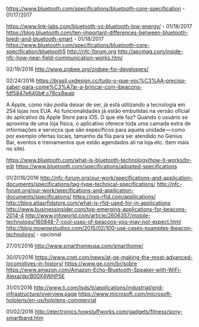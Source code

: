 https://www.bluetooth.com/specifications/bluetooth-core-specification - 01/17/2017


https://www.link-labs.com/bluetooth-vs-bluetooth-low-energy/ - 01/18/2017
https://blog.bluetooth.com/ten-important-differences-between-bluetooth-bredr-and-bluetooth-smart - 01/18/2017
https://www.bluetooth.com/specifications/bluetooth-core-specification/bluetooth5
http://nfc-forum.org
http://apcmag.com/inside-nfc-how-near-field-communication-works.htm/

02/19/2016
http://www.zigbee.org/zigbee-for-developers/

02/24/2016
https://brasil.uxdesign.cc/tudo-o-que-voc%C3%AA-precisa-saber-para-come%C3%A7ar-a-brincar-com-ibeacons-fdf5847e640b#.c78cx8wab

A Apple, como não podia deixar de ser, já está utilizando a tecnologia em 254 lojas nos EUA. As funcionalidades já estão embutidas na versão oficial do aplicativo da Apple Store para iOS. O que ele faz? Quando o usuário se aproxima de uma loja física, o aplicativo oferece toda uma camada extra de informações e serviços que são específicos para aquela unidade — como por exemplo ofertas locais, tamanho da fila para ser atendido no Genius Bar, eventos e treinamentos que estão agendados ali na loja etc.
(tem mais no site).

https://www.bluetooth.com/what-is-bluetooth-technology/how-it-works/br-edr
https://www.bluetooth.com/specifications/adopted-specifications


01/2016/2016
http://nfc-forum.org/our-work/specifications-and-application-documents/specifications/tag-type-technical-specifications/
http://nfc-forum.org/our-work/specifications-and-application-documents/specifications/
https://nxp-rfid.com/applications/
http://blog.atlasrfidstore.com/what-is-rfid-used-for-in-applications
http://www.businessinsider.com/top-emerging-applications-for-beacons-2014-4
http://www.infoworld.com/article/2606357/mobile-technology/160948-7-cool-uses-of-beacons-you-may-not-expect.html
http://blog.mowowstudios.com/2015/02/100-use-cases-examples-ibeacon-technology/ - opcional

27/01/2016
http://www.smarthomeusa.com/smarthome/

30/01/2016
https://www.cnet.com/news/at-ge-making-the-most-advanced-locomotives-in-history/
https://www.ge.com/br/sobre
https://www.amazon.com/Amazon-Echo-Bluetooth-Speaker-with-WiFi-Alexa/dp/B00X4WHP5E

31/01/2016
http://www.ti.com/lsds/ti/applications/industrial/grid-infrastructure/overview.page
https://www.microsoft.com/microsoft-hololens/en-us/hololens-commercial

01/02/2016
http://electronics.howstuffworks.com/gadgets/fitness/sony-smartband.htm



